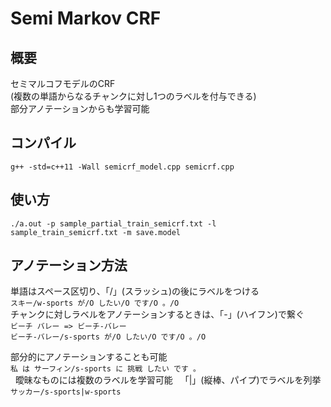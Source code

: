 # Semi Markov CRF

## 概要  
セミマルコフモデルのCRF  
(複数の単語からなるチャンクに対し1つのラベルを付与できる)  
部分アノテーションからも学習可能  

## コンパイル  
`g++ -std=c++11 -Wall semicrf_model.cpp semicrf.cpp`  

## 使い方  
`./a.out -p sample_partial_train_semicrf.txt -l sample_train_semicrf.txt -m save.model`  

## アノテーション方法  
単語はスペース区切り、「/」(スラッシュ)の後にラベルをつける  
`スキー/w-sports が/O したい/O です/O 。/O`  
チャンクに対しラベルをアノテーションするときは、「-」(ハイフン)で繋ぐ  
`ビーチ バレー => ビーチ-バレー`  
`ビーチ-バレー/s-sports が/O したい/O です/O 。/O`  
  
部分的にアノテーションすることも可能  
`私 は サーフィン/s-sports に 挑戦 したい です 。`  
  
曖昧なものには複数のラベルを学習可能  
「|」(縦棒、パイプ)でラベルを列挙  
`サッカー/s-sports|w-sports`  
